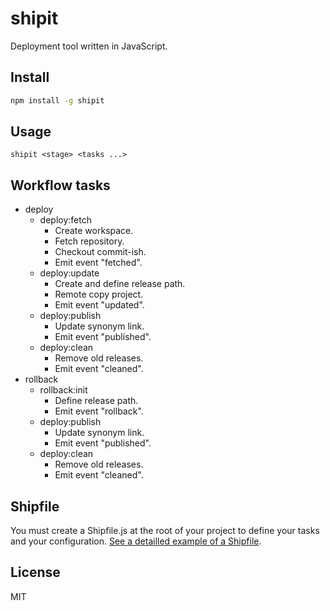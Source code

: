 # shipit

Deployment tool written in JavaScript.

## Install

```sh
npm install -g shipit
```

## Usage

```
shipit <stage> <tasks ...>
```

## Workflow tasks

- deploy
  - deploy:fetch
    - Create workspace.
    - Fetch repository.
    - Checkout commit-ish.
    - Emit event "fetched".
  - deploy:update
    - Create and define release path.
    - Remote copy project.
    - Emit event "updated".
  - deploy:publish
    - Update synonym link.
    - Emit event "published".
  - deploy:clean
    - Remove old releases.
    - Emit event "cleaned".
- rollback
  - rollback:init
    - Define release path.
    - Emit event "rollback".
  - deploy:publish
    - Update synonym link.
    - Emit event "published".
  - deploy:clean
    - Remove old releases.
    - Emit event "cleaned".

## Shipfile

You must create a Shipfile.js at the root of your project to define your tasks and your configuration. [See a detailled example of a Shipfile](https://github.com/neoziro/shipit/blob/master/examples/Shipfile.js).

## License

MIT